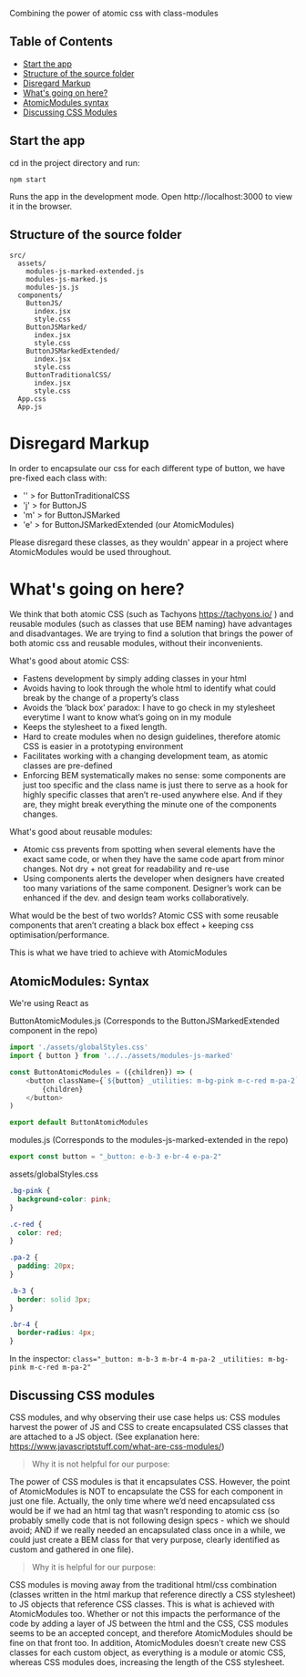 Combining the power of atomic css with class-modules

## Table of Contents

- [Start the app](#start-the-app)
- [Structure of the source folder](#structure-of-the-source-folder)
- [Disregard Markup](#disregard-markup)
- [What's going on here?](#whats-going-on-here)
- [AtomicModules syntax](#atomicmodules-syntax)
- [Discussing CSS Modules](#discussing-css-modules)


## Start the app

cd in the project directory and run:

`npm start`

Runs the app in the development mode.
Open http://localhost:3000 to view it in the browser.

## Structure of the source folder

```
src/
  assets/
    modules-js-marked-extended.js
    modules-js-marked.js
    modules-js.js
  components/
    ButtonJS/
      index.jsx
      style.css
    ButtonJSMarked/
      index.jsx
      style.css
    ButtonJSMarkedExtended/
      index.jsx
      style.css
    ButtonTraditionalCSS/
      index.jsx
      style.css
  App.css
  App.js
```

# Disregard Markup

In order to encapsulate our css for each different type of button, we have pre-fixed each class with:
- '' > for ButtonTraditionalCSS
- 'j' > for ButtonJS
- 'm' > for ButtonJSMarked
- 'e' > for ButtonJSMarkedExtended (our AtomicModules)

Please disregard these classes, as they wouldn' appear in a project where AtomicModules would be used throughout.

# What's going on here?

We think that both atomic CSS (such as Tachyons https://tachyons.io/ ) and reusable modules (such as classes that use BEM naming) have advantages and disadvantages.
We are trying to find a solution that brings the power of both atomic css and reusable modules, without their inconvenients.

What's good about atomic CSS:
- Fastens development by simply adding classes in your html
- Avoids having to look through the whole html to identify what could break by the change of a property’s class
- Avoids the ‘black box’ paradox: I have to go check in my stylesheet everytime I want to know what’s going on in my module 
- Keeps the stylesheet to a fixed length.
- Hard to create modules when no design guidelines, therefore atomic CSS is easier in a prototyping environment
- Facilitates working with a changing development team, as atomic classes are pre-defined
- Enforcing BEM systematically makes no sense: some components are just too specific and the class name is just there to serve as a hook for highly specific classes that aren’t re-used anywhere else. And if they are, they might break everything the minute one of the components changes.

What's good about reusable modules:
- Atomic css prevents from spotting when several elements have the exact same code, or when they have the same code apart from minor changes. Not dry + not great for readability and re-use
- Using components alerts the developer when designers have created too many variations of the same component. Designer’s work can be enhanced if the dev. and design team works collaboratively.

What would be the best of two worlds?
Atomic CSS with some reusable components that aren’t creating a black box effect + keeping css optimisation/performance.

This is what we have tried to achieve with AtomicModules

## AtomicModules: Syntax
We're using React as 

ButtonAtomicModules.js  (Corresponds to the ButtonJSMarkedExtended component in the repo)

```js
import './assets/globalStyles.css'
import { button } from '../../assets/modules-js-marked'

const ButtonAtomicModules = ({children}) => (
    <button className={`${button} _utilities: m-bg-pink m-c-red m-pa-2`}>
        {children}        
    </button>
)

export default ButtonAtomicModules
```

modules.js (Corresponds to the modules-js-marked-extended in the repo)

```js
export const button = "_button: e-b-3 e-br-4 e-pa-2"
```

assets/globalStyles.css

```css
.bg-pink {
  background-color: pink;
} 

.c-red {
  color: red;
} 

.pa-2 {
  padding: 20px;
} 

.b-3 {
  border: solid 3px;
}

.br-4 {
  border-radius: 4px;
}
```

In the inspector:
`
class="_button: m-b-3 m-br-4 m-pa-2 _utilities: m-bg-pink m-c-red m-pa-2"
`

## Discussing CSS modules

CSS modules, and why observing their use case helps us:
CSS modules harvest the power of JS and CSS to create encapsulated CSS classes that are attached to a JS object. (See explanation here: https://www.javascriptstuff.com/what-are-css-modules/)

> Why it is not helpful for our purpose:

The power of CSS modules is that it encapsulates CSS. 
However, the point of AtomicModules is NOT to encapsulate the CSS for each component in just one file. Actually, the only time where we’d need encapsulated css would be if we had an html tag that wasn’t responding to atomic css (so probably smelly code that is not following design specs - which we should avoid; AND if we really needed an encapsulated class once in a while, we could just create a BEM class for that very purpose, clearly identified as custom and gathered in one file).

> Why it is helpful for our purpose:

CSS modules is moving away from the traditional html/css combination (classes written in the html markup that reference directly a CSS stylesheet) to JS objects that reference CSS classes. This is what is achieved with AtomicModules too.
Whether or not this impacts the performance of the code by adding a layer of JS between the html and the CSS, CSS modules seems to be an accepted concept, and therefore AtomicModules should be fine on that front too.
In addition, AtomicModules doesn’t create new CSS classes for each custom object, as everything is a module or atomic CSS, whereas CSS modules does, increasing the length of the CSS stylesheet.
